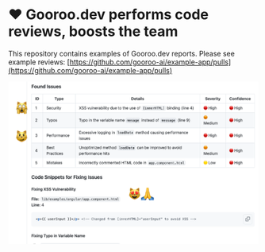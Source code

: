 # ♥️ Gooroo.dev performs code reviews, boosts the team

This repository contains examples of Gooroo.dev reports. Please see example reviews: [https://github.com/gooroo-ai/example-app/pulls](https://github.com/gooroo-ai/example-app/pulls)

![Gooroo.dev performs awesome code review](https://raw.githubusercontent.com/gooroo-ai/example-app/ebcc2c8a3513bd030042b5bb492a583cca73bc57/app/assets/images/gooroo-angular2.png)

